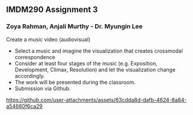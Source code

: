 ## IMDM290 Assignment 3
### Zoya Rahman, Anjali Murthy - Dr. Myungin Lee

Create a music video (audiovisual) 
- Select a music and imagine the visualization that creates crossmodal correspondence
- Consider at least four stages of the music (e.g. Exposition, Development, Climax,  Resolution) and let the visualization change accordingly.
- The work will be presented during the classroom.
- Submission via Github.

https://github.com/user-attachments/assets/63cdda8d-dafb-4624-8a84-a54660f6ca29

